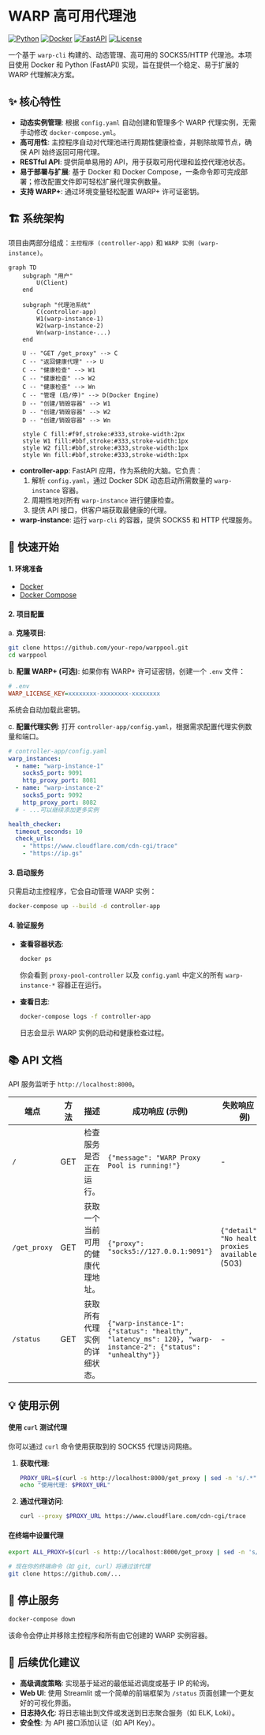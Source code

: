 # WARP 高可用代理池

[![Python](https://img.shields.io/badge/Python-3.9%2B-blue.svg)](https://www.python.org/) [![Docker](https://img.shields.io/badge/Docker-20.10%2B-blue.svg)](https://www.docker.com/) [![FastAPI](https://img.shields.io/badge/FastAPI-latest-green.svg)](https://fastapi.tiangolo.com/) [![License](https://img.shields.io/badge/License-MIT-green.svg)](https://opensource.org/licenses/MIT)

一个基于 `warp-cli` 构建的、动态管理、高可用的 SOCKS5/HTTP 代理池。本项目使用 Docker 和 Python (FastAPI) 实现，旨在提供一个稳定、易于扩展的 WARP 代理解决方案。

## ✨ 核心特性

- **动态实例管理**: 根据 `config.yaml` 自动创建和管理多个 WARP 代理实例，无需手动修改 `docker-compose.yml`。
- **高可用性**: 主控程序自动对代理池进行周期性健康检查，并剔除故障节点，确保 API 始终返回可用代理。
- **RESTful API**: 提供简单易用的 API，用于获取可用代理和监控代理池状态。
- **易于部署与扩展**: 基于 Docker 和 Docker Compose，一条命令即可完成部署；修改配置文件即可轻松扩展代理实例数量。
- **支持 WARP+**: 通过环境变量轻松配置 WARP+ 许可证密钥。

## 🏗️ 系统架构

项目由两部分组成：`主控程序 (controller-app)` 和 `WARP 实例 (warp-instance)`。

```mermaid
graph TD
    subgraph "用户"
        U(Client)
    end

    subgraph "代理池系统"
        C(controller-app)
        W1(warp-instance-1)
        W2(warp-instance-2)
        Wn(warp-instance-...)
    end

    U -- "GET /get_proxy" --> C
    C -- "返回健康代理" --> U
    C -- "健康检查" --> W1
    C -- "健康检查" --> W2
    C -- "健康检查" --> Wn
    C -- "管理 (启/停)" --> D(Docker Engine)
    D -- "创建/销毁容器" --> W1
    D -- "创建/销毁容器" --> W2
    D -- "创建/销毁容器" --> Wn

    style C fill:#f9f,stroke:#333,stroke-width:2px
    style W1 fill:#bbf,stroke:#333,stroke-width:1px
    style W2 fill:#bbf,stroke:#333,stroke-width:1px
    style Wn fill:#bbf,stroke:#333,stroke-width:1px
```

- **controller-app**: FastAPI 应用，作为系统的大脑。它负责：
  1.  解析 `config.yaml`，通过 Docker SDK 动态启动所需数量的 `warp-instance` 容器。
  2.  周期性地对所有 `warp-instance` 进行健康检查。
  3.  提供 API 接口，供客户端获取最健康的代理。
- **warp-instance**: 运行 `warp-cli` 的容器，提供 SOCKS5 和 HTTP 代理服务。

## 🚀 快速开始

#### 1. 环境准备

- [Docker](https://docs.docker.com/get-docker/)
- [Docker Compose](https://docs.docker.com/compose/install/)

#### 2. 项目配置

a. **克隆项目**:
   ```bash
   git clone https://github.com/your-repo/warppool.git
   cd warppool
   ```

b. **配置 WARP+ (可选)**:
   如果你有 WARP+ 许可证密钥，创建一个 `.env` 文件：
   ```ini
   # .env
   WARP_LICENSE_KEY=xxxxxxxx-xxxxxxxx-xxxxxxxx
   ```
   系统会自动加载此密钥。

c. **配置代理实例**:
   打开 `controller-app/config.yaml`，根据需求配置代理实例数量和端口。

   ```yaml
   # controller-app/config.yaml
   warp_instances:
     - name: "warp-instance-1"
       socks5_port: 9091
       http_proxy_port: 8081
     - name: "warp-instance-2"
       socks5_port: 9092
       http_proxy_port: 8082
     # - ...可以继续添加更多实例

   health_checker:
     timeout_seconds: 10
     check_urls:
       - "https://www.cloudflare.com/cdn-cgi/trace"
       - "https://ip.gs"
   ```

#### 3. 启动服务

只需启动主控程序，它会自动管理 WARP 实例：
```bash
docker-compose up --build -d controller-app
```

#### 4. 验证服务

- **查看容器状态**:
  ```bash
  docker ps
  ```
  你会看到 `proxy-pool-controller` 以及 `config.yaml` 中定义的所有 `warp-instance-*` 容器正在运行。

- **查看日志**:
  ```bash
  docker-compose logs -f controller-app
  ```
  日志会显示 WARP 实例的启动和健康检查过程。

## 📚 API 文档

API 服务监听于 `http://localhost:8000`。

| 端点             | 方法 | 描述                                   | 成功响应 (示例)                                                              | 失败响应 (示例)                                       |
| ---------------- | ---- | -------------------------------------- | ---------------------------------------------------------------------------- | ----------------------------------------------------- |
| `/`              | GET  | 检查服务是否正在运行。                 | `{"message": "WARP Proxy Pool is running!"}`                                 | -                                                     |
| `/get_proxy`     | GET  | 获取一个当前可用的健康代理地址。       | `{"proxy": "socks5://127.0.0.1:9091"}`                                        | `{"detail": "No healthy proxies available."}` (503)   |
| `/status`        | GET  | 获取所有代理实例的详细状态。           | `{"warp-instance-1": {"status": "healthy", "latency_ms": 120}, "warp-instance-2": {"status": "unhealthy"}}` | -                                                     |

## 💡 使用示例

#### 使用 `curl` 测试代理

你可以通过 `curl` 命令使用获取到的 SOCKS5 代理访问网络。

1.  **获取代理**:
    ```bash
    PROXY_URL=$(curl -s http://localhost:8000/get_proxy | sed -n 's/.*"proxy": "\(.*\)".*/\1/p')
    echo "使用代理: $PROXY_URL"
    ```

2.  **通过代理访问**:
    ```bash
    curl --proxy $PROXY_URL https://www.cloudflare.com/cdn-cgi/trace
    ```

#### 在终端中设置代理

```bash
export ALL_PROXY=$(curl -s http://localhost:8000/get_proxy | sed -n 's/.*"proxy": "\(.*\)".*/\1/p')

# 现在你的终端命令（如 git, curl）将通过该代理
git clone https://github.com/...
```

## 🔧 停止服务

```bash
docker-compose down
```
该命令会停止并移除主控程序和所有由它创建的 WARP 实例容器。

## 🌟 后续优化建议

- **高级调度策略**: 实现基于延迟的最低延迟调度或基于 IP 的轮询。
- **Web UI**: 使用 Streamlit 或一个简单的前端框架为 `/status` 页面创建一个更友好的可视化界面。
- **日志持久化**: 将日志输出到文件或发送到日志聚合服务（如 ELK, Loki）。
- **安全性**: 为 API 接口添加认证（如 API Key）。